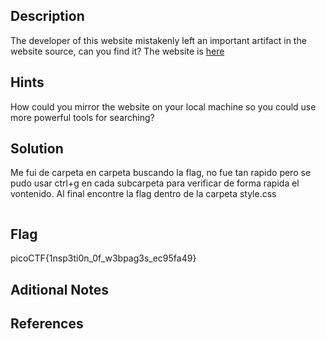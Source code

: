 ## Description
The developer of this website mistakenly left an important artifact in the website source, can you find it? The website is [here](http://saturn.picoctf.net:52523/)

## Hints
How could you mirror the website on your local machine so you could use more powerful tools for searching?

## Solution
Me fui de carpeta en carpeta buscando la flag, no fue tan rapido pero se pudo usar ctrl+g en cada subcarpeta para verificar de forma rapida el vontenido. Al final encontre la flag dentro de la carpeta style.css
```bash

```

## Flag
picoCTF{1nsp3ti0n_0f_w3bpag3s_ec95fa49}

## Aditional Notes

## References

